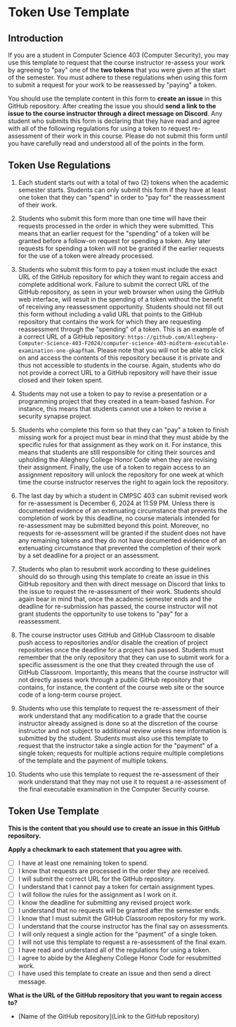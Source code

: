 # Token Use Template

## Introduction

If you are a student in Computer Science 403 (Computer Security), you may use
this template to request that the course instructor re-assess your work by
agreeing to "pay" one of the **two tokens** that you were given at the start
of the semester. You must adhere to these regulations when using this form to
submit a request for your work to be reassessed by "paying" a token.

You should use the template content in this form to **create an issue** in this
GitHub repository. After creating the issue you should **send a link to the
issue to the course instructor through a direct message on Discord**. Any
student who submits this form is declaring that they have read and agree with
all of the following regulations for using a token to request re-assessment of
their work in this course. Please do not submit this form until you have
carefully read and understood all of the points in the form.

## Token Use Regulations

1) Each student starts out with a total of two (2) tokens when the academic
semester starts. Students can only submit this form if they have at least one
token that they can "spend" in order to "pay for" the reassessment of their
work.

2) Students who submit this form more than one time will have their requests
processed in the order in which they were submitted. This means that an earlier
request for the "spending" of a token will be granted before a follow-on request
for spending a token. Any later requests for spending a token will not be
granted if the earlier requests for the use of a token were already processed.

3) Students who submit this form to pay a token must include the exact URL of
the GitHub repository for which they want to regain access and complete
additional work. Failure to submit the correct URL of the GitHub repository, as
seen in your web browser when using the GitHub web interface, will result in the
spending of a token without the benefit of receiving any reassessment
opportunity. Students should not fill out this form without including a valid
URL that points to the GitHub repository that contains the work for which they
are requesting reassessment through the "spending" of a token. This is an
example of a correct URL of a GitHub repository:
`https://github.com/Allegheny-Computer-Science-403-F2024/computer-science-403-midterm-executable-examination-one-gkapfham`.
Please note that you will not be able to click on and access the contents of
this repository because it is private and thus not accessible to students in the
course. Again, students who do not provide a correct URL to a GitHub repository
will have their issue closed and their token spent.

4) Students may not use a token to pay to revise a presentation or a programming
project that they created in a team-based fashion. For instance, this means that
students cannot use a token to revise a security synapse project.

5) Students who complete this form so that they can "pay" a token to finish
missing work for a project must bear in mind that they must abide by the
specific rules for that assignment as they work on it. For instance, this means
that students are still responsible for citing their sources and upholding the
Allegheny College Honor Code when they are revising their assignment. Finally,
the use of a token to regain access to an assignment repository will unlock the
repository for one week at which time the course instructor reserves the right
to again lock the repository.

6) The last day by which a student in CMPSC 403 can submit revised work for
re-assessment is December 6, 2024 at 11:59 PM. Unless there is documented
evidence of an extenuating circumstance that prevents the completion of work by
this deadline, no course materials intended for re-assessment may be submitted
beyond this point. Moreover, no requests for re-assessment will be granted if
the student does not have any remaining tokens and they do not have documented
evidence of an extenuating circumstance that prevented the completion of their
work by a set deadline for a project or an assessment.

7) Students who plan to resubmit work according to these guidelines should do so
through using this template to create an issue in this GitHub repository and
then with direct message on Discord that links to the issue to request the
re-assessment of their work. Students should again bear in mind that, once the
academic semester ends and the deadline for re-submission has passed, the course
instructor will not grant students the opportunity to use tokens to "pay" for a
reassessment.

8) The course instructor uses GitHub and GitHub Classroom to disable push access
to repositories and/or disable the creation of project repositories once the
deadline for a project has passed. Students must remember that the only
repository that they can use to submit work for a specific assessment is the one
that they created through the use of GitHub Classroom. Importantly, this means
that the course instructor will not directly assess work through a public GitHub
repository that contains, for instance, the content of the course web site or
the source code of a long-term course project.

9) Students who use this template to request the re-assessment of their work
understand that any modification to a grade that the course instructor already
assigned is done so at the discretion of the course instructor and not subject
to additional review unless new information is submitted by the student.
Students must also use this template to request that the instructor take a
single action for the "payment" of a single token; requests for multiple actions
require multiple completions of the template and the payment of multiple tokens.

10) Students who use this template to request the re-assessment of their work
understand that they may not use it to request a re-assessment of the final
executable examination in the Computer Security course.

## Token Use Template

**This is the content that you should use to create an issue in this GitHub repository.**

**Apply a checkmark to each statement that you agree with.**

- [ ] I have at least one remaining token to spend.
- [ ] I know that requests are processed in the order they are received.
- [ ] I will submit the correct URL for the GitHub repository.
- [ ] I understand that I cannot pay a token for certain assignment types.
- [ ] I will follow the rules for the assignment as I work on it.
- [ ] I know the deadline for submitting any revised project work.
- [ ] I understand that no requests will be granted after the semester ends.
- [ ] I know that I must submit the GitHub Classroom repository for my work.
- [ ] I understand that the course instructor has the final say on assessments.
- [ ] I will only request a single action for the "payment" of a single token.
- [ ] I will not use this template to request a re-assessment of the final exam.
- [ ] I have read and understand all of the regulations for using a token.
- [ ] I agree to abide by the Allegheny College Honor Code for resubmitted work.
- [ ] I have used this template to create an issue and then send a direct message.

**What is the URL of the GitHub repository that you want to regain access to?**

- [Name of the GitHub repository](Link to the GitHub repository)
